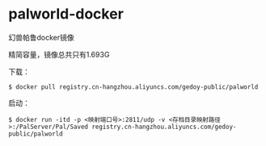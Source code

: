 # palworld-docker
幻兽帕鲁docker镜像

精简容量，镜像总共只有1.693G

下载：
```shell
$ docker pull registry.cn-hangzhou.aliyuncs.com/gedoy-public/palworld
```

启动：
```shell
$ docker run -itd -p <映射端口号>:2811/udp -v <存档目录映射路径>:/PalServer/Pal/Saved registry.cn-hangzhou.aliyuncs.com/gedoy-public/palworld
```
